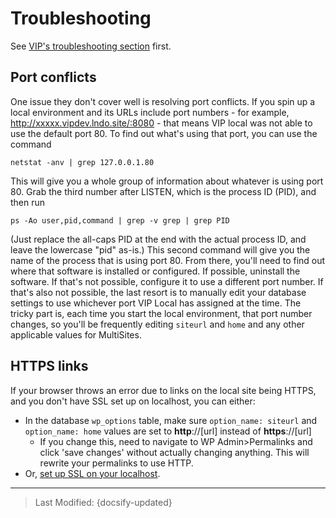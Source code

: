 # Troubleshooting

See [VIP's troubleshooting section](https://docs.wpvip.com/technical-references/vip-local-development-environment/troubleshooting-dev-env/) first.

## Port conflicts

One issue they don't cover well is resolving port conflicts. If you spin up a local environment and its URLs include port numbers - for example, <http://xxxxx.vipdev.lndo.site/:8080> - that means VIP local was not able to use the default port 80. To find out what's using that port, you can use the command

`netstat -anv | grep 127.0.0.1.80`

This will give you a whole group of information about whatever is using port 80. Grab the third number after LISTEN, which is the process ID (PID), and then run

`ps -Ao user,pid,command | grep -v grep | grep PID`

(Just replace the all-caps PID at the end with the actual process ID, and leave the lowercase "pid" as-is.) This second command will give you the name of the process that is using port 80. From there, you'll need to find out where that software is installed or configured. If possible, uninstall the software. If that's not possible, configure it to use a different port number. If that's also not possible, the last resort is to manually edit your database settings to use whichever port VIP Local has assigned at the time. The tricky part is, each time you start the local environment, that port number changes, so you'll be frequently editing `siteurl` and `home` and any other applicable values for MultiSites.

## HTTPS links

If your browser throws an error due to links on the local site being HTTPS, and you don't have SSL set up on localhost, you can either:

- In the database `wp_options` table, make sure `option_name: siteurl` and `option_name: home` values are set to **http**://[url] instead of **https**://[url]
  - If you change this, need to navigate to WP Admin>Permalinks and click 'save changes' without actually changing anything. This will rewrite your permalinks to use HTTP.
- Or, [set up SSL on your localhost](https://docs.wpvip.com/how-tos/dev-env-advanced-usage/#h-add-a-trusted-ca-certificate).

----------------------------------------------------------------------

> Last Modified: {docsify-updated}
